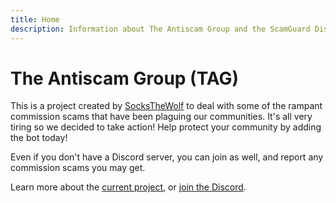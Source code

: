 ```yaml
---
title: Home
description: Information about The Antiscam Group and the ScamGuard Discord bot
---
```


# The Antiscam Group (TAG)

This is a project created by [SocksTheWolf](https://wolf.stream) to deal with some of the rampant commission scams that have been plaguing our communities. It's all very tiring so we decided to take action! Help protect your community by adding the bot today!

Even if you don't have a Discord server, you can join as well, and report any commission scams you may get.

Learn more about the [current project](/bot), or [join the Discord](/discord).
